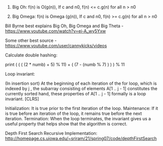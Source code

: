 1. Big Oh:
    f(n) is O(g(n)), If c and n0, f(n) <= c.g(n) for all n > n0

2. Big Omega:
    f(n) is Omega (g(n)), If c and n0, f(n) >= c.g(n) for all n > n0

Bill Byrne best explains Big Oh, Big Omega and Big Theta - https://www.youtube.com/watch?v=ei-A_wy5Yxw

Some other best source - https://www.youtube.com/user/cannykicks/videos


Calculate double hashing:

print ( ( ( (2 * numb) + 5) % 11) + ( (7 - (numb % 7) ) ) ) % 11 

Loop invariant:

(In insertion sort) At the beginning of each iteration of the for loop, which is indexed by j , the subarray consisting of elements A[1 .. j - 1] constitutes the currently sorted hand, these properties of A[1 .. j - 1] formally is a loop invariant. [CLRS]

Initialization: It is true prior to the first iteration of the loop.
Maintenance: If it is true before an iteration of the loop, it remains true before the
next iteration.
Termination: When the loop terminates, the invariant gives us a useful property
that helps show that the algorithm is correct.

Depth First Search Recursive Implementation:
http://homepage.cs.uiowa.edu/~sriram/21/spring07/code/depthFirstSearch
